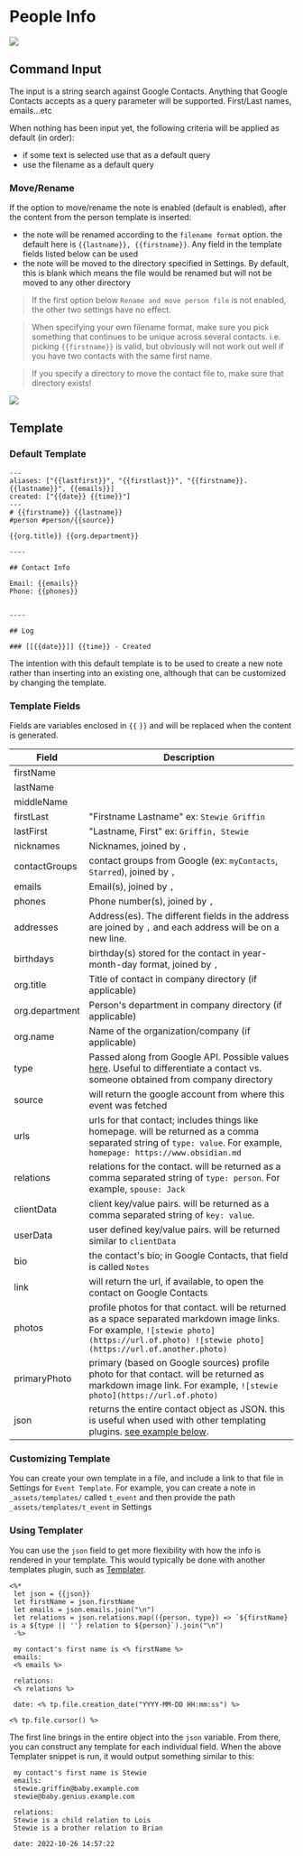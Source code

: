 # People Info

![](images/contact-insert.gif)

## Command Input

The input is a string search against Google Contacts. Anything that Google Contacts accepts as a query parameter will be supported. First/Last names, emails...etc

When nothing has been input yet, the following criteria will be applied as default (in order):

- if some text is selected use that as a default query
- use the filename as a default query

### Move/Rename

If the option to move/rename the note is enabled (default is enabled), after the content from the person template is inserted:

- the note will be renamed according to the `filename format` option. the default here is `{{lastname}}, {{firstname}}`. Any field in the template fields listed below can be used
- the note will be moved to the directory specified in Settings. By default, this is blank which means the file would be renamed but will not be moved to any other directory

> If the first option below `Rename and move person file` is not enabled, the other two settings have no effect.

> When specifying your own filename format, make sure you pick something that continues to be unique across several contacts. i.e. picking `{{firstname}}` is valid, but obviously will not work out well if you have two contacts with the same first name.

> If you specify a directory to move the contact file to, make sure that directory exists!

![](images/person-move-settings.png)

## Template

### Default Template

```
---
aliases: ["{{lastfirst}}", "{{firstlast}}", "{{firstname}}.{{lastname}}", {{emails}}]
created: ["{{date}} {{time}}"]
---
# {{firstname}} {{lastname}}
#person #person/{{source}}

{{org.title}} {{org.department}}

----

## Contact Info

Email: {{emails}}
Phone: {{phones}}


----

## Log

### [[{{date}}]] {{time}} - Created
```

The intention with this default template is to be used to create a new note rather than inserting into an existing one, although that can be customized by changing the template.

### Template Fields

Fields are variables enclosed in `{{` `}}` and will be replaced when the content is generated.

| Field          | Description                                                                                                                                                                                                    |
| -------------- | -------------------------------------------------------------------------------------------------------------------------------------------------------------------------------------------------------------- |
| firstName      |                                                                                                                                                                                                                |
| lastName       |                                                                                                                                                                                                                |
| middleName     |                                                                                                                                                                                                                |
| firstLast      | "Firstname Lastname" ex: `Stewie Griffin`                                                                                                                                                                      |
| lastFirst      | "Lastname, First" ex: `Griffin, Stewie`                                                                                                                                                                        |
| nicknames      | Nicknames, joined by `, `                                                                                                                                                                                      |
| contactGroups  | contact groups from Google (ex: `myContacts`, `Starred`), joined by `, `                                                                                                                                       |
| emails         | Email(s), joined by `,`                                                                                                                                                                                        |
| phones         | Phone number(s), joined by `,`                                                                                                                                                                                 |
| addresses      | Address(es). The different fields in the address are joined by `,` and each address will be on a new line.                                                                                                     |
| birthdays      | birthday(s) stored for the contact in year-month-day format, joined by `,`                                                                                                                                     |
| org.title      | Title of contact in company directory (if applicable)                                                                                                                                                          |
| org.department | Person's department in company directory (if applicable)                                                                                                                                                       |
| org.name       | Name of the organization/company (if applicable)                                                                                                                                                               |
| type           | Passed along from Google API. Possible values [here](https://developers.google.com/people/api/rest/v1/people#Person.SourceType). Useful to differentiate a contact vs. someone obtained from company directory |
| source         | will return the google account from where this event was fetched                                                                                                                                               |
| urls           | urls for that contact; includes things like homepage. will be returned as a comma separated string of `type: value`. For example, `homepage: https://www.obsidian.md`                                          |
| relations      | relations for the contact. will be returned as a comma separated string of `type: person`. For example, `spouse: Jack`                                                                                         |
| clientData     | client key/value pairs. will be returned as a comma separated string of `key: value`.                                                                                                                          |
| userData       | user defined key/value pairs. will be returned similar to `clientData`                                                                                                                                         |
| bio            | the contact's bio; in Google Contacts, that field is called `Notes`                                                                                                                                            |
| link           | will return the url, if available, to open the contact on Google Contacts                                                                                                                                      |
| photos         | profile photos for that contact. will be returned as a space separated markdown image links. For example, `![stewie photo](https://url.of.photo) ![stewie photo](https://url.of.another.photo)`                |
| primaryPhoto   | primary (based on Google sources) profile photo for that contact. will be returned as markdown image link. For example, `![stewie photo](https://url.of.photo)`                                                |
| json           | returns the entire contact object as JSON. this is useful when used with other templating plugins. [see example below](#using-templater).                                                                      |

### Customizing Template

You can create your own template in a file, and include a link to that file in Settings for `Event Template`. For example, you can create a note in `_assets/templates/` called `t_event` and then provide the path `_assets/templates/t_event` in Settings

### Using Templater

You can use the `json` field to get more flexibility with how the info is rendered in your template. This would typically be done with another templates plugin, such as [Templater](https://silentvoid13.github.io/Templater/).

```
<%*
 let json = {{json}}
 let firstName = json.firstName
 let emails = json.emails.join("\n")
 let relations = json.relations.map(({person, type}) => `${firstName} is a ${type || ''} relation to ${person}`).join("\n")
 -%>

 my contact's first name is <% firstName %>
 emails:
 <% emails %>

 relations:
 <% relations %>

 date: <% tp.file.creation_date("YYYY-MM-DD HH:mm:ss") %>

<% tp.file.cursor() %>
```

The first line brings in the entire object into the `json` variable. From there, you can construct any template for each individual field. When the above Templater snippet is run, it would output something similar to this:

```
 my contact's first name is Stewie
 emails:
 stewie.griffin@baby.example.com
 stewie@baby.genius.example.com

 relations:
 Stewie is a child relation to Lois
 Stewie is a brother relation to Brian

 date: 2022-10-26 14:57:22
```
